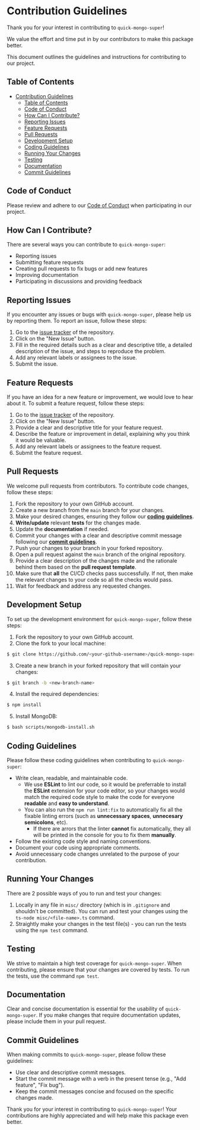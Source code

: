 # Contribution Guidelines

Thank you for your interest in contributing to `quick-mongo-super`!

We value the effort and time put in by our contributors to make this package better.

This document outlines the guidelines and instructions for contributing to our project.

## Table of Contents
- [Contribution Guidelines](#contribution-guidelines)
	- [Table of Contents](#table-of-contents)
	- [Code of Conduct](#code-of-conduct)
	- [How Can I Contribute?](#how-can-i-contribute)
	- [Reporting Issues](#reporting-issues)
	- [Feature Requests](#feature-requests)
	- [Pull Requests](#pull-requests)
	- [Development Setup](#development-setup)
	- [Coding Guidelines](#coding-guidelines)
	- [Running Your Changes](#running-your-changes)
	- [Testing](#testing)
	- [Documentation](#documentation)
	- [Commit Guidelines](#commit-guidelines)

## Code of Conduct
Please review and adhere to our [Code of Conduct](CODE_OF_CONDUCT.md) when participating in our project.

## How Can I Contribute?
There are several ways you can contribute to `quick-mongo-super`:

- Reporting issues
- Submitting feature requests
- Creating pull requests to fix bugs or add new features
- Improving documentation
- Participating in discussions and providing feedback

## Reporting Issues
If you encounter any issues or bugs with `quick-mongo-super`, please help us by reporting them. To report an issue, follow these steps:

1. Go to the [issue tracker](https://github.com/shadowplay1/quick-mongo-super/issues) of the repository.
2. Click on the "New Issue" button.
3. Fill in the required details such as a clear and descriptive title, a detailed description of the issue, and steps to reproduce the problem.
4. Add any relevant labels or assignees to the issue.
5. Submit the issue.

## Feature Requests
If you have an idea for a new feature or improvement, we would love to hear about it. To submit a feature request, follow these steps:

1. Go to the [issue tracker](https://github.com/shadowplay1/quick-mongo-super/issues) of the repository.
2. Click on the "New Issue" button.
3. Provide a clear and descriptive title for your feature request.
4. Describe the feature or improvement in detail, explaining why you think it would be valuable.
5. Add any relevant labels or assignees to the feature request.
6. Submit the feature request.

## Pull Requests
We welcome pull requests from contributors. To contribute code changes, follow these steps:

1. Fork the repository to your own GitHub account.
2. Create a new branch from the `main` branch for your changes.
3. Make your desired changes, ensuring they follow our **[coding guidelines](#coding-guidelines)**.
4. **Write/update** relevant **tests** for the changes made.
5. Update the **documentation** if needed.
6. Commit your changes with a clear and descriptive commit message following our **[commit guidelines](#commit-guidelines)**.
7. Push your changes to your branch in your forked repository.
8. Open a pull request against the `main` branch of the original repository.
9. Provide a clear description of the changes made and the rationale behind them based on the **pull request template**.
10. Make sure that **all** the CI/CD checks pass successfully. If not, then make the relevant changes to your code so all the checks would pass.
11. Wait for feedback and address any requested changes.

## Development Setup
To set up the development environment for `quick-mongo-super`, follow these steps:

1. Fork the repository to your own GitHub account.
2. Clone the fork to your local machine:
```bash
$ git clone https://github.com/<your-github-username>/quick-mongo-super
```

3. Create a new branch in your forked repository that will contain your changes:
```bash
$ git branch -b <new-branch-name>
```

4. Install the required dependencies:
```bash
$ npm install
```

5. Install MongoDB:
```bash
$ bash scripts/mongodb-install.sh
```

## Coding Guidelines
Please follow these coding guidelines when contributing to `quick-mongo-super`:

- Write clean, readable, and maintainable code.
    - We use **ESLint** to lint our code, so it would be preferrable to install the **ESLint** extension for your code editor, so your changes would match the required code style to make the code for everyone __readable__ and __easy to understand__.
    - You can also run the `npm run lint:fix` to automatically fix all the fixable linting errors (such as __unnecessary spaces__, __unnecesary semicolons__, etc).
        - If there are arrors that the linter **cannot** fix automatically, they all will be printed in the console for you to fix them **manually**.
- Follow the existing code style and naming conventions.
- Document your code using appropriate comments.
- Avoid unnecessary code changes unrelated to the purpose of your contribution.

## Running Your Changes
There are 2 possible ways of you to run and test your changes:
1. Locally in any file in `misc/` directory (which is in `.gitignore` and shouldn't be committed). You can run and test your changes using the `ts-node misc/<file-name>.ts` command.
2. Straightly make your changes in the test file(s) - you can run the tests using the `npm test` command.

## Testing
We strive to maintain a high test coverage for `quick-mongo-super`. When contributing, please ensure that your changes are covered by tests. To run the tests, use the command `npm test`.

## Documentation
Clear and concise documentation is essential for the usability of `quick-mongo-super`. If you make changes that require documentation updates, please include them in your pull request.

## Commit Guidelines
When making commits to `quick-mongo-super`, please follow these guidelines:

- Use clear and descriptive commit messages.
- Start the commit message with a verb in the present tense (e.g., "Add feature", "Fix bug").
- Keep the commit messages concise and focused on the specific changes made.

Thank you for your interest in contributing to `quick-mongo-super`! Your contributions are highly appreciated and will help make this package even better.

